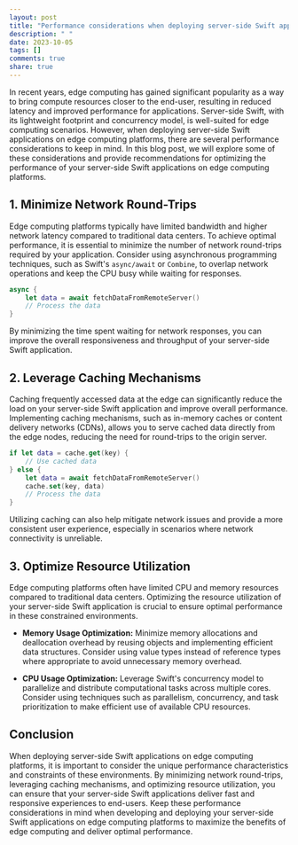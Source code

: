 ```yaml
---
layout: post
title: "Performance considerations when deploying server-side Swift applications on edge computing platforms"
description: " "
date: 2023-10-05
tags: []
comments: true
share: true
---
```


In recent years, edge computing has gained significant popularity as a way to bring compute resources closer to the end-user, resulting in reduced latency and improved performance for applications. Server-side Swift, with its lightweight footprint and concurrency model, is well-suited for edge computing scenarios. However, when deploying server-side Swift applications on edge computing platforms, there are several performance considerations to keep in mind. In this blog post, we will explore some of these considerations and provide recommendations for optimizing the performance of your server-side Swift applications on edge computing platforms.

## 1. Minimize Network Round-Trips

Edge computing platforms typically have limited bandwidth and higher network latency compared to traditional data centers. To achieve optimal performance, it is essential to minimize the number of network round-trips required by your application. Consider using asynchronous programming techniques, such as Swift's `async/await` or `Combine`, to overlap network operations and keep the CPU busy while waiting for responses.

```swift
async {
    let data = await fetchDataFromRemoteServer()
    // Process the data
}
```

By minimizing the time spent waiting for network responses, you can improve the overall responsiveness and throughput of your server-side Swift application.

## 2. Leverage Caching Mechanisms

Caching frequently accessed data at the edge can significantly reduce the load on your server-side Swift application and improve overall performance. Implementing caching mechanisms, such as in-memory caches or content delivery networks (CDNs), allows you to serve cached data directly from the edge nodes, reducing the need for round-trips to the origin server.

```swift
if let data = cache.get(key) {
    // Use cached data
} else {
    let data = await fetchDataFromRemoteServer()
    cache.set(key, data)
    // Process the data
}
```

Utilizing caching can also help mitigate network issues and provide a more consistent user experience, especially in scenarios where network connectivity is unreliable.

## 3. Optimize Resource Utilization

Edge computing platforms often have limited CPU and memory resources compared to traditional data centers. Optimizing the resource utilization of your server-side Swift application is crucial to ensure optimal performance in these constrained environments.

- **Memory Usage Optimization:** Minimize memory allocations and deallocation overhead by reusing objects and implementing efficient data structures. Consider using value types instead of reference types where appropriate to avoid unnecessary memory overhead.

- **CPU Usage Optimization:** Leverage Swift's concurrency model to parallelize and distribute computational tasks across multiple cores. Consider using techniques such as parallelism, concurrency, and task prioritization to make efficient use of available CPU resources.

## Conclusion

When deploying server-side Swift applications on edge computing platforms, it is important to consider the unique performance characteristics and constraints of these environments. By minimizing network round-trips, leveraging caching mechanisms, and optimizing resource utilization, you can ensure that your server-side Swift applications deliver fast and responsive experiences to end-users. Keep these performance considerations in mind when developing and deploying your server-side Swift applications on edge computing platforms to maximize the benefits of edge computing and deliver optimal performance.
